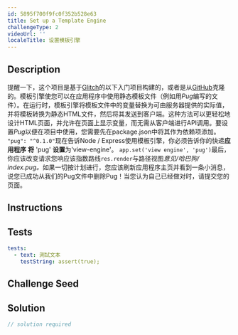 ```yaml
---
id: 5895f700f9fc0f352b528e63
title: Set up a Template Engine
challengeType: 2
videoUrl: ''
localeTitle: 设置模板引擎
---
```


## Description
<section id="description">提醒一下，这个项目是基于<a href="https://glitch.com/#!/import/github/freeCodeCamp/boilerplate-advancednode/">Glitch</a>的以下入门项目构建的，或者是从<a href="https://github.com/freeCodeCamp/boilerplate-advancednode/">GitHub</a>克隆的。模板引擎使您可以在应用程序中使用静态模板文件（例如用<em>Pug</em>编写的文件）。在运行时，模板引擎将模板文件中的变量替换为可由服务器提供的实际值，并将模板转换为静态HTML文件，然后将其发送到客户端。这种方法可以更轻松地设计HTML页面，并允许在页面上显示变量，而无需从客户端进行API调用。要设置<em>Pug</em>以便在项目中使用，您需要先在package.json中将其作为依赖项添加。 <code>&quot;pug&quot;: &quot;^0.1.0&quot;</code>现在告诉Node / Express使用模板引擎，你必须告诉你的快递<b>应用程序</b> <b>将</b> &#39;pug&#39; <b>设置</b>为&#39;view-engine&#39;。 <code>app.set(&#39;view engine&#39;, &#39;pug&#39;)</code>最后，你应该改变请求您响应该指数路线<code>res.render</code>与路径视图<em>意见/哈巴狗/ index.pug。</em>如果一切按计划进行，您应该刷新应用程序主页并看到一条小消息，说您已成功从我们的Pug文件中删除Pug！当您认为自己已经做对时，请提交您的页面。 </section>

## Instructions
<section id="instructions">
</section>

## Tests
<section id='tests'>

```yml
tests:
  - text: 測試文本
    testString: assert(true);

```

</section>

## Challenge Seed
<section id='challengeSeed'>

</section>

## Solution
<section id='solution'>

```js
// solution required
```
</section>

